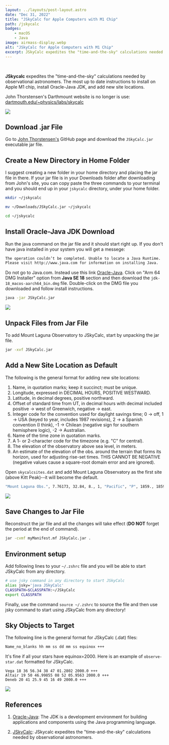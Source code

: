```yaml
---
layout: ../layouts/post-layout.astro
date: "Dec 31, 2022"
title: "JSkyCalc for Apple Computers with M1 Chip"
path: /jskycalc
badges:
    - macOS
    - Java
image: airmass-display.webp
alt: "JSkyCalc for Apple Computers with M1 Chip"
excerpt: JSkyCalc expedites the "time-and-the-sky" calculations needed by observational astronomers.
---
```


<br>

**JSkycalc** expedites the "time-and-the-sky" calculations needed by observational astronomers. The most up to date instructions to install on Apple M1 chip, install Oracle-Java JDK, and add new site locations.

John Thorstensen's Darthmount website is no longer is use: [dartmouth.edu/~physics/labs/skycalc](https://dartmouth.edu/~physics/labs/skycalc)

![](/jskycalc-sky-display.png)

## Download .jar File

Go to [John Thorstensen's][2] GitHub page and download the `JSkyCalc.jar` executable jar file.

## Create a New Directory in Home Folder

I suggest creating a new folder in your home directory and placing the jar file in there. If your jar file is in your Downloads folder after downloading from John's site, you can copy paste the three commands to your terminal and you should end up in your `jskycalc` directory, under your home folder.

```bash
mkdir ~/jskycalc
```

```bash
mv ~/Downloads/JSkyCalc.jar ~/jskycalc
```

```bash
cd ~/jskycalc
```

## Install Oracle-Java JDK Download

Run the java command on the jar file and it should start right up. If you don't have java installed in your system you will get a messege:

```bash
The operation couldn’t be completed. Unable to locate a Java Runtime.
Please visit http://www.java.com for information on installing Java.
```

Do not go to Java.com. Instead use this link [Oracle-Java][1].  Click on "Arm 64 DMG Installer" option from **Java SE 18** section and then download the `jdk-18_macos-aarch64_bin.dmg` file. Double-click on the DMG file you downloaded and follow install instructions.

```bash
java -jar JSkyCalc.jar
```

![](/jskycalc.png)

## Unpack Files from Jar File

To add Mount Laguna Observatory to JSkyCalc, start by unpacking the jar file.

```bash
jar -xvf JSkyCalc.jar
```

## Add a New Site Location as Default

The following is the general format for adding new site locations:

1. Name, in quotation marks; keep it succinct; must be unique.
2. Longitude, expressed in DECIMAL HOURS, POSITIVE WESTWARD.
3. Latitude, in decimal degrees, positive northward.
4. Offset of standard time from UT, in decimal hours with decimal included positive -> west of Greenwich, negative -> east.
5. Integer code for the convention used for daylight savings time; 0 -> off, 1 -> USA (keyed to year, includes 1987 revisions), 2 -> a Spanish convention (I think), -1 -> Chilean (negative sign for southern hemisphere logic), -2 -> Australian.
6. Name of the time zone in quotation marks.
7. A 1- or 2-character code for the timezone (e.g. "C" for central).
8. The elevation of the observatory above sea level, in meters.
9. An estimate of the elevation of the obs. around the terrain that forms its horizon, used for adjusting rise-set times.  THIS CANNOT BE NEGATIVE (negative values cause a square-root domain error and are ignored).

Open `skycalcsites.dat` and add Mount Laguna Observatory as the first site (above Kitt Peak)--it will become the default.

```bash
"Mount Laguna Obs.", 7.76173, 32.84, 8., 1, "Pacific", "P", 1859., 1859.
```

![](/jskycalc-user-interface.png)

## Save Changes to Jar File

Reconstruct the jar file and all the changes will take effect (**DO NOT** forget the period at the end of command).

```bash
jar -cvmf myManifest.mf JSkyCalc.jar .
```

## Environment setup

Add following lines to your `~/.zshrc` file and you will be able to start JSkyCalc from any directory.

```bash
# use jsky command in any directory to start JSkyCalc
alias jsky='java JSkyCalc'
CLASSPATH=$CLASSPATH:~/JSkyCalc
export CLASSPATH
```

Finally, use the command `source ~/.zshrc` to source the file and then use jsky command to start using JSkyCalc from any directory! 

## Sky Objects to Target

The following line is the general format for JSkyCalc (.dat) files:

```bash
Name_no_blanks hh mm ss dd mm ss equinox +++
```

It's fine if all your stars have equinox=2000. Here is an example of `observe-star.dat` formatted for JSkyCalc.

```
Vega 18 36 56.34 38 47 01.2802 2000.0 +++
Altair 19 50 46.99855 08 52 05.9563 2000.0 +++
Deneb 20 41 25.9 45 16 49 2000.0 +++
```

![](/airmass-display.png)

## References

1. [Oracle-Java][1]: The JDK is a development environment for building applications and components using the Java programming language.

2. [JSkyCalc][2]: JSkycalc expedites the "time-and-the-sky" calculations needed by observational astronomers.

[1]: https://www.oracle.com/java/technologies/downloads/#jdk18-mac
[2]: https://github.com/jrthorstensen/JSkyCalc
